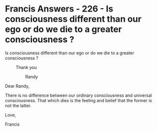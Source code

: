 # Francis Answers - 226 - Is consciousness different than our ego or do we die to a greater consciousness ?                                                                                         

Is consciousness different than our ego or do we die to a greater consciousness ?

         Thank you

                 Randy

Dear Randy,

There is no difference between our ordinary consciousness and universal consciousness. That which dies is the feeling and belief that the former is not the latter.

Love,

Francis

